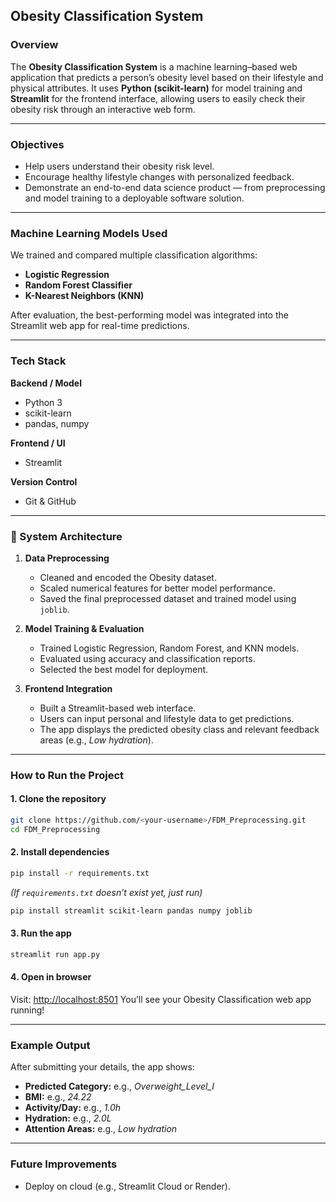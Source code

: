 
##  Obesity Classification System

###  Overview

The **Obesity Classification System** is a machine learning–based web application that predicts a person’s obesity level based on their lifestyle and physical attributes.
It uses **Python (scikit-learn)** for model training and **Streamlit** for the frontend interface, allowing users to easily check their obesity risk through an interactive web form.

---

###  Objectives

* Help users understand their obesity risk level.
* Encourage healthy lifestyle changes with personalized feedback.
* Demonstrate an end-to-end data science product — from preprocessing and model training to a deployable software solution.

---

###  Machine Learning Models Used

We trained and compared multiple classification algorithms:

* **Logistic Regression**
* **Random Forest Classifier**
* **K-Nearest Neighbors (KNN)**

After evaluation, the best-performing model was integrated into the Streamlit web app for real-time predictions.

---

###  Tech Stack

**Backend / Model**

* Python 3
* scikit-learn
* pandas, numpy

**Frontend / UI**

* Streamlit

**Version Control**

* Git & GitHub

---

### 🧩 System Architecture

1. **Data Preprocessing**

   * Cleaned and encoded the Obesity dataset.
   * Scaled numerical features for better model performance.
   * Saved the final preprocessed dataset and trained model using `joblib`.

2. **Model Training & Evaluation**

   * Trained Logistic Regression, Random Forest, and KNN models.
   * Evaluated using accuracy and classification reports.
   * Selected the best model for deployment.

3. **Frontend Integration**

   * Built a Streamlit-based web interface.
   * Users can input personal and lifestyle data to get predictions.
   * The app displays the predicted obesity class and relevant feedback areas (e.g., *Low hydration*).


---

###  How to Run the Project

#### 1️. Clone the repository

```bash
git clone https://github.com/<your-username>/FDM_Preprocessing.git
cd FDM_Preprocessing
```

#### 2️. Install dependencies

```bash
pip install -r requirements.txt
```

*(If `requirements.txt` doesn’t exist yet, just run)*

```bash
pip install streamlit scikit-learn pandas numpy joblib
```

#### 3️. Run the app

```bash
streamlit run app.py
```

#### 4️. Open in browser

Visit: [http://localhost:8501](http://localhost:8501)
You’ll see your Obesity Classification web app running!

---

###  Example Output

After submitting your details, the app shows:

* **Predicted Category:** e.g., *Overweight_Level_I*
* **BMI:** e.g., *24.22*
* **Activity/Day:** e.g., *1.0h*
* **Hydration:** e.g., *2.0L*
* **Attention Areas:** e.g., *Low hydration*

---


###  Future Improvements

* Deploy on cloud (e.g., Streamlit Cloud or Render).







